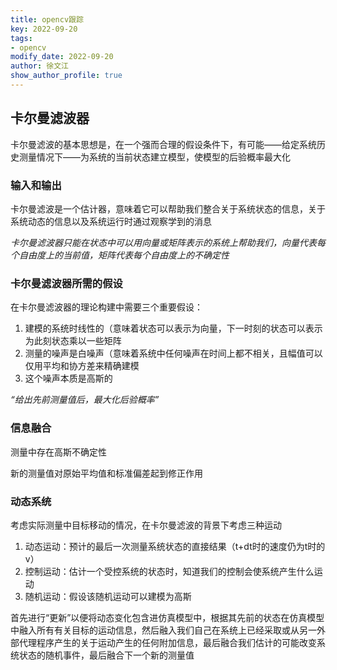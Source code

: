 ```yaml
---
title: opencv跟踪
key: 2022-09-20
tags: 
- opencv
modify_date: 2022-09-20
author: 徐文江
show_author_profile: true
---
```













## 卡尔曼滤波器			
<!--more-->     
卡尔曼滤波的基本思想是，在一个强而合理的假设条件下，有可能——给定系统历史测量情况下——为系统的当前状态建立模型，使模型的后验概率最大化			



### 输入和输出			

卡尔曼滤波是一个估计器，意味着它可以帮助我们整合关于系统状态的信息，关于系统动态的信息以及系统运行时通过观察学到的消息				

*卡尔曼滤波器只能在状态中可以用向量或矩阵表示的系统上帮助我们，向量代表每个自由度上的当前值，矩阵代表每个自由度上的不确定性*			



### 卡尔曼滤波器所需的假设			

在卡尔曼滤波器的理论构建中需要三个重要假设：

1. 建模的系统时线性的（意味着状态可以表示为向量，下一时刻的状态可以表示为此刻状态乘以一些矩阵         
2. 测量的噪声是白噪声（意味着系统中任何噪声在时间上都不相关，且幅值可以仅用平均和协方差来精确建模        
3. 这个噪声本质是高斯的        

*“给出先前测量值后，最大化后验概率”*       



### 信息融合				

测量中存在高斯不确定性			

新的测量值对原始平均值和标准偏差起到修正作用			



### 动态系统			

考虑实际测量中目标移动的情况，在卡尔曼滤波的背景下考虑三种运动				

1. 动态运动：预计的最后一次测量系统状态的直接结果（t+dt时的速度仍为t时的v）			
2. 控制运动：估计一个受控系统的状态时，知道我们的控制会使系统产生什么运动        
3. 随机运动：假设该随机运动可以建模为高斯        

首先进行“更新”以便将动态变化包含进仿真模型中，根据其先前的状态在仿真模型中融入所有有关目标的运动信息，然后融入我们自己在系统上已经采取或从另一外部代理程序产生的关于运动产生的任何附加信息，最后融合我们估计的可能改变系统状态的随机事件，最后融合下一个新的测量值				

 









